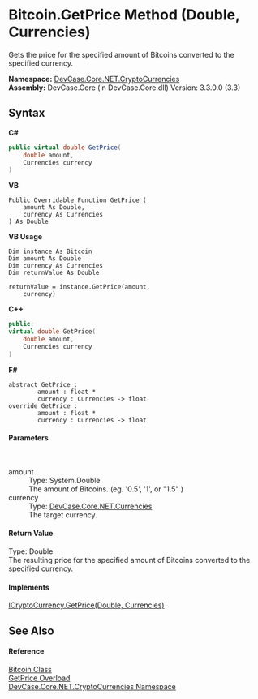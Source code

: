 # Bitcoin.GetPrice Method (Double, Currencies)
 

Gets the price for the specified amount of Bitcoins converted to the specified currency.

**Namespace:**&nbsp;<a href="N_DevCase_Core_NET_CryptoCurrencies">DevCase.Core.NET.CryptoCurrencies</a><br />**Assembly:**&nbsp;DevCase.Core (in DevCase.Core.dll) Version: 3.3.0.0 (3.3)

## Syntax

**C#**<br />
``` C#
public virtual double GetPrice(
	double amount,
	Currencies currency
)
```

**VB**<br />
``` VB
Public Overridable Function GetPrice ( 
	amount As Double,
	currency As Currencies
) As Double
```

**VB Usage**<br />
``` VB Usage
Dim instance As Bitcoin
Dim amount As Double
Dim currency As Currencies
Dim returnValue As Double

returnValue = instance.GetPrice(amount, 
	currency)
```

**C++**<br />
``` C++
public:
virtual double GetPrice(
	double amount, 
	Currencies currency
)
```

**F#**<br />
``` F#
abstract GetPrice : 
        amount : float * 
        currency : Currencies -> float 
override GetPrice : 
        amount : float * 
        currency : Currencies -> float 
```


#### Parameters
&nbsp;<dl><dt>amount</dt><dd>Type: System.Double<br />The amount of Bitcoins. (eg. '0.5', '1', or "1.5" )</dd><dt>currency</dt><dd>Type: <a href="T_DevCase_Core_NET_Currencies">DevCase.Core.NET.Currencies</a><br />The target currency.</dd></dl>

#### Return Value
Type: Double<br />The resulting price for the specified amount of Bitcoins converted to the specified currency.

#### Implements
<a href="M_DevCase_Core_NET_ICryptoCurrency_GetPrice_1">ICryptoCurrency.GetPrice(Double, Currencies)</a><br />

## See Also


#### Reference
<a href="T_DevCase_Core_NET_CryptoCurrencies_Bitcoin">Bitcoin Class</a><br /><a href="Overload_DevCase_Core_NET_CryptoCurrencies_Bitcoin_GetPrice">GetPrice Overload</a><br /><a href="N_DevCase_Core_NET_CryptoCurrencies">DevCase.Core.NET.CryptoCurrencies Namespace</a><br />